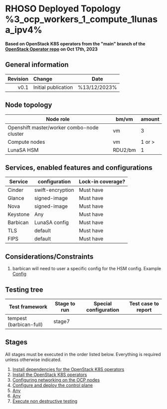 # RHOSO Deployed Topology %3_ocp_workers_1_compute_1lunasa_ipv4%

**Based on OpenStack K8S operators from the "main" branch of the [OpenStack Operator repo](https://github.com/openstack-k8s-operators/openstack-operator/tree/78b3c876eaf9168f9d95b201997ebdc2da42fa02) on Oct 17th, 2023**

## General information

| Revision | Change                | Date              |
|--------: | :-------------------- | :--------------:  |
| v0.1     | Initial publication   | %13/12/2023%      |

## Node topology
| Node role                                     | bm/vm   | amount |
| --------------------------------------------- | -----   | ------ |
| Openshift master/worker combo-node cluster    | vm      | 3      |
| Compute nodes                                 | vm      | 1 or > |
| LunaSA HSM                                    | RDU2/bm | 1      |  

## Services, enabled features and configurations
| Service                                        | configuration                 | Lock-in coverage?  |
| ---------------------------------------------- | ----------------------------- | ------------------ |
| Cinder                                         | swift-encryption              | Must have          |
| Glance                                         | signed-image                  | Must have          |
| Nova                                           | signed-image                  | Must have          |
| Keystone                                       | Any                           | Must have          |
| Barbican                                       | LunaSA config                 | Must have          |
| TLS                                            | default                       | Must have          |
| FIPS                                           | default                       | Must have          |

## Considerations/Constraints
1. barbican will need to user a specific config for the HSM config. Example [Config](https://gitlab.cee.redhat.com/OSP-DFG-security/automation/-/blob/master/playbooks/lunasa-17.1.yaml.j2)

## Testing tree

| Test framework                    | Stage to run | Special configuration | Test case to report  |
| ----------------                  | ------------ | --------------------- | :-----------------:  |
| tempest (barbican-full)           | stage7       |                       |                      |

## Stages

All stages must be executed in the order listed below.  Everything is required unless otherwise indicated.

1. [Install dependencies for the OpenStack K8S operators](stage1)
2. [Install the OpenStack K8S operators](stage2)
3. [Configuring networking on the OCP nodes](stage3)
4. [Configure and deploy the control plane](stage4)
5. [Any](stage5)
6. [Any](stage6)
7. [Execute non destructive testing](stage7)

